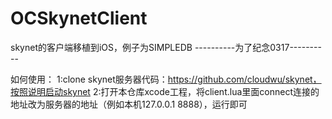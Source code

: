 # OCSkynetClient
skynet的客户端移植到iOS，例子为SIMPLEDB
----------为了纪念0317----------

如何使用：
1:clone skynet服务器代码：https://github.com/cloudwu/skynet，按照说明启动skynet
2:打开本仓库xcode工程，将client.lua里面connect连接的地址改为服务器的地址（例如本机127.0.0.1 8888），运行即可
